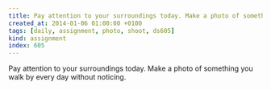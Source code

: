 ```yaml
---
title: Pay attention to your surroundings today. Make a photo of something you walk by every day without noticing.
created_at: 2014-01-06 01:00:00 +0100
tags: [daily, assignment, photo, shoot, ds605]
kind: assignment
index: 605
---
```


Pay attention to your surroundings today. Make a photo of something you walk by every day without noticing.
